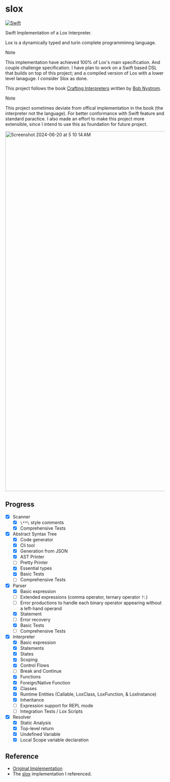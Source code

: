 # slox

[![Swift](https://github.com/theSalted/slox/actions/workflows/swift.yml/badge.svg)](https://github.com/theSalted/slox/actions/workflows/swift.yml)

Swift Implementation of a Lox Interpreter.

Lox is a dynamically typed and turin complete programmimng language. 

> [!NOTE]
> This implementation have achieved 100% of Lox's main specification. And couple challenge specification. I have plan to work on a Swift based DSL that builds on top of this project; and a compiled version of Lox with a lower level lanaguge. I consider Slox as done. 

This project follows the book [Crafting Interpreters](http://www.craftinginterpreters.com/) written by [Bob Nystrom](https://twitter.com/munificentbob).

> [!NOTE]  
> This project sometimes deviate from offical implementation in the book (the interpreter not the language). For better conformance with Swift feature and standard paractice. I also made an effort to make this project more extensible, since I intend to use this as foundation for future project. 

<img width="1134" alt="Screenshot 2024-06-20 at 5 10 14 AM" src="https://github.com/theSalted/slox/assets/30554090/dc473ba3-6825-4769-93c5-9c974ae84920">


## Progress
- [x] Scanner
  - [x] `\**\` style comments
  - [x] Comprehensive Tests
- [x] Abstract Syntax Tree
  - [x] Code generator 
  - [x] Cli tool 
  - [x] Generation from JSON
  - [x] AST Printer
  - [ ] Pretty Printer
  - [x] Essential types 
  - [x] Basic Tests
  - [ ] Comprehensive Tests
- [x] Parser
  - [x] Basic expression
  - [ ] Extended expressions (comma operator, ternary operator `?:`)
  - [ ] Error productions to handle each binary operator appearing without a left-hand operand
  - [x] Statement
  - [ ] Error recovery
  - [x] Basic Tests
  - [ ] Comprehensive Tests
- [x] Interpreter
  - [x] Basic expression
  - [x] Statements
  - [x] States
  - [x] Scoping
  - [x] Control Flows
  - [ ] Break and Continue
  - [x] Functions
  - [x] Foreign/Native Function
  - [x] Classes
  - [x] Runtime Entities (Callable, LoxClass, LoxFunction, & LoxInstance)
  - [x] Inheritance 
  - [ ] Expression support for REPL mode
  - [ ] Integration Tests / Lox Scripts
- [x] Resolver
  - [x] Static Analysis
  - [x] Top-level return
  - [x] Undefined Variable
  - [x] Local Scope variable declaration

## Reference
- [Original Implementation](https://github.com/munificent/craftinginterpreters)
- The [slox](https://github.com/alexito4/slox) implementation I referenced.

